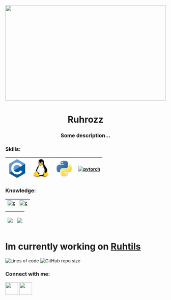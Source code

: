 <img src="https://c.tenor.com/e8O3ysG8kHMAAAAC/dance-dancing.gif"  height="300" width="100%"  />
<!--- Head --->

<h1 align="center">Ruhrozz</h1> 
<h3 align="center">Some description...</h3>


<!--- Perks icons --->

<h3 align="left">Skills:</h3>

| <a href="https://www.cprogramming.com/" target="_blank" rel="noreferrer"> <img src="https://raw.githubusercontent.com/devicons/devicon/master/icons/c/c-original.svg" alt="c" width="60" height="60"/> </a> | <a href="https://www.linux.org/" target="_blank" rel="noreferrer"> <img src="https://raw.githubusercontent.com/devicons/devicon/master/icons/linux/linux-original.svg" alt="linux" width="60" height="60"/> </a>  | <a href="https://www.python.org" target="_blank" rel="noreferrer"> <img src="https://raw.githubusercontent.com/devicons/devicon/master/icons/python/python-original.svg" alt="python" width="60" height="60"/> </a>  | <a href="https://pytorch.org/" target="_blank" rel="noreferrer"> <img src="https://www.vectorlogo.zone/logos/pytorch/pytorch-icon.svg" alt="pytorch" width="60" height="60"/> </a>  |
|---|---|---|---|


<h3 align="left">Knowledge:</h3>

| <a href="https://www.scrum.org/" target="_blank" rel="noreferrer"> <img src="https://www.kindpng.com/picc/m/53-539760_scrum-logo-hd-png-download.png" alt="c" width="60" height="60"/> </a> | <a href="https://kanban.university/" target="_blank" rel="noreferrer"> <img src="https://cdn3.iconfinder.com/data/icons/kanban-board/128/Kanban_Board-512.png" alt="c" width="60" height="60"/> </a> |
|---|---|


<!--- Statistics --->

| <p><img align="center" src="https://github-readme-streak-stats.herokuapp.com/?user=Ruhrozz&"/></p> | <p><img align="center" src="https://github-readme-stats.vercel.app/api/top-langs?username=Ruhrozz&show_icons=true&locale=en&layout=compact"/></p> |
|---|---|


<!--- Current work --->

# Im currently working on [Ruhtils](https://github.com/Ruhrozz/Ruhtils)
<img alt="Lines of code" src="https://img.shields.io/tokei/lines/github/Ruhrozz/Ruhtils?style=for-the-badge">
<img alt="GitHub repo size" src="https://img.shields.io/github/repo-size/Ruhrozz/Ruhtils?style=for-the-badge">


<!--- Social --->

<h3 align="left">Connect with me:</h3>

<a href="https://vk.com/ruhrozz1" target="blank"><img align="center" src="https://formula7r.ru/wp-content/uploads/2018/11/8cfb76c8af04b72de1096c55862ae518.png" height="40" width="40" /></a> 
<a href="https://t.me/Ruhrozz" target="blank"><img align="center" src="https://www.rogovskoe.org/files/rogovskoe/news/2022/03.18/tg.png" height="40" width="40" /></a> 

